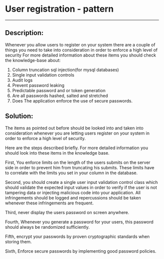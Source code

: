 # User registration - pattern
-------

## Description:

Whenever you allow users to register on your system there are a couple of things you need
to take into consideration in order to enforce a high level of security
For more detailed information about these items you should check the knowledge-base about:

1. Column truncation sql injection(for mysql databases)
2. Single input validation controls  
2. Audit logs
3. Prevent password leaking
4. Predictable password and or token generation
5. Are all passwords hashed, salted and stretched
6. Does The application enforce the use of secure passwords.

## Solution:

The items as pointed out before should be looked into and taken into consideration
whenever you are letting users register on your system in order to enforce a
high level of security.

Here are the steps described briefly.
For more detailed information you should look into these items in the knowledge base.

First, You enforce limits on the length of the users submits on the server side in order
to prevent him from truncating his submits. These limits have to correlate with the limits
you set in your column in the database.

Second, you should create a single user input validation control class which should
validate the expected input values in order to verify if the user is not tampering data
or injecting malicious code into your application. All infringements should be logged
and repercussions should be taken whenever these infringements are frequent.

Third, never display the users password on screen anywhere.

Fourth, Whenever you generate a password for your users, this password should always
be randomized sufficiently.

Fifth, encrypt your passwords by proven cryptographic standards when storing them.

Sixth, Enforce secure passwords by implementing good password policies.
